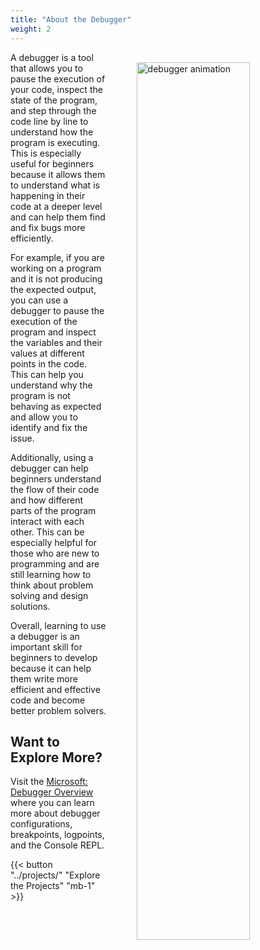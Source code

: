 ```yaml
---
title: "About the Debugger"
weight: 2
---
```


<img style="float:right; margin: 1rem 0 2rem 3rem;" src="/images/debugger/debugger-intro.gif" alt="debugger animation" width="60%" />
A debugger is a tool that allows you to pause the execution of your code, inspect the state of the program, and step through the code line by line to understand how the program is executing. This is especially useful for beginners because it allows them to understand what is happening in their code at a deeper level and can help them find and fix bugs more efficiently.


For example, if you are working on a program and it is not producing the expected output, you can use a debugger to pause the execution of the program and inspect the variables and their values at different points in the code. This can help you understand why the program is not behaving as expected and allow you to identify and fix the issue.

Additionally, using a debugger can help beginners understand the flow of their code and how different parts of the program interact with each other. This can be especially helpful for those who are new to programming and are still learning how to think about problem solving and design solutions.

Overall, learning to use a debugger is an important skill for beginners to develop because it can help them write more efficient and effective code and become better problem solvers.

## Want to Explore More?

Visit the [Microsoft: Debugger Overview](https://code.visualstudio.com/Docs/editor/debugging) where you can learn more about debugger configurations, breakpoints, logpoints, and the Console REPL.

{{< button "../projects/" "Explore the Projects" "mb-1" >}}
